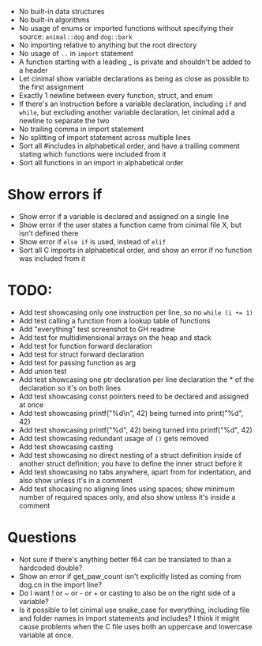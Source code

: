 - No built-in data structures
- No built-in algorithms
- No usage of enums or imported functions without specifying their source: `animal::dog` and `dog::bark`
- No importing relative to anything but the root directory
- No usage of `..` in `import` statement
- A function starting with a leading _ is private and shouldn't be added to a header
- Let cinimal show variable declarations as being as close as possible to the first assignment
- Exactly 1 newline between every function, struct, and enum
- If there's an instruction before a variable declaration, including `if` and `while`, but excluding another variable declaration, let cinimal add a newline to separate the two
- No trailing comma in import statement
- No splitting of import statement across multiple lines
- Sort all #includes in alphabetical order, and have a trailing comment stating which functions were included from it
- Sort all functions in an import in alphabetical order

# Show errors if
- Show error if a variable is declared and assigned on a single line
- Show error if the user states a function came from cinimal file X, but isn't defined there
- Show error if `else if` is used, instead of `elif`
- Sort all C imports in alphabetical order, and show an error if no function was included from it

# TODO:
- Add test showcasing only one instruction per line, so no `while (i += 1)`
- Add test calling a function from a lookup table of functions
- Add "everything" test screenshot to GH readme
- Add test for multidimensional arrays on the heap and stack
- Add test for function forward declaration
- Add test for struct forward declaration
- Add test for passing function as arg
- Add union test
- Add test showcasing one ptr declaration per line declaration the * of the declaration so it's on both lines
- Add test showcasing const pointers need to be declared and assigned at once
- Add test showcasing printf("%d\n", 42) being turned into print("%d", 42)
- Add test showcasing printf("%d", 42) being turned into printf("%d", 42)
- Add test showcasing redundant usage of `()` gets removed
- Add test showcasing casting
- Add test showcasing no direct nesting of a struct definition inside of another struct definition; you have to define the inner struct before it
- Add test showcasing no tabs anywhere, apart from for indentation, and also show unless it's in a comment
- Add test shocasing no aligning lines using spaces; show minimum number of required spaces only, and also show unless it's inside a comment

# Questions
- Not sure if there's anything better f64 can be translated to than a hardcoded double?
- Show an error if get_paw_count isn't explicitly listed as coming from dog.cn in the import line?
- Do I want ! or ~ or - or + or casting to also be on the right side of a variable?
- Is it possible to let cinimal use snake_case for everything, including file and folder names in import statements and includes? I think it might cause problems when the C file uses both an uppercase and lowercase variable at once.
